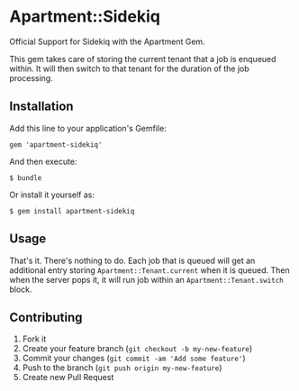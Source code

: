 # Apartment::Sidekiq

Official Support for Sidekiq with the Apartment Gem.

This gem takes care of storing the current tenant that a job is enqueued within.
It will then switch to that tenant for the duration of the job processing.

## Installation

Add this line to your application's Gemfile:

    gem 'apartment-sidekiq'

And then execute:

    $ bundle

Or install it yourself as:

    $ gem install apartment-sidekiq

## Usage

That's it. There's nothing to do. Each job that is queued will get an additional entry
storing `Apartment::Tenant.current` when it is queued. Then when the server pops it,
it will run job within an `Apartment::Tenant.switch` block.

## Contributing

1. Fork it
2. Create your feature branch (`git checkout -b my-new-feature`)
3. Commit your changes (`git commit -am 'Add some feature'`)
4. Push to the branch (`git push origin my-new-feature`)
5. Create new Pull Request
